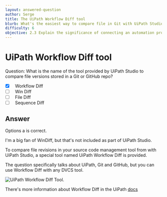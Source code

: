 ```yaml
---
layout: answered-question
author: Serge
title: The UiPath Workflow Diff tool
blurb: What's the easiest way to compare file in Git with UiPath Studio?
difficulty: 6
objective: 2.3 Explain the significance of connecting an automation project to the version control solution
---
```

<h1>UiPath Workflow Diff tool</h1>

Question: What is the name of the tool provided by UiPath Studio to compare file versions stored in a Git or GitHub repo?

- [x] &nbsp;  Workflow Diff
- [ ] &nbsp;  Win Diff
- [ ] &nbsp;  File Diff
- [ ] &nbsp;  Sequence Diff

## Answer

Options a is correct.

I'm a big fan of WinDiff, but that's not included as part of UiPath Studio.

To compare file revisions in your source code management tool from with UiPath Studio, a special tool named UiPath Workflow Diff is provided.

The question specifically talks about UiPath, Git and GitHub, but you can use Workflow Diff with any DVCS tool.

<img src="https://files.readme.io/ff48668-File_Diff.png" class="img-fluid" alt="UiPath Workflow Diff Tool.">

There's more information about Workflow Diff in the UiPath <a href="https://docs.uipath.com/studio/docs/using-file-diff">docs</a>
